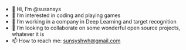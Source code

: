 - 👋 Hi, I’m @susansys
- 👀 I’m interested in coding and playing games
- 🌱 I’m working in a company in Deep Learning and target recognition
- 💞️ I’m looking to collaborate on some wonderful open source projects, whatever it is
- 📫 How to reach me: sunsyshwh@gmail.com

<!---
susansys/susansys is a ✨ special ✨ repository because its `README.md` (this file) appears on your GitHub profile.
You can click the Preview link to take a look at your changes.
--->
